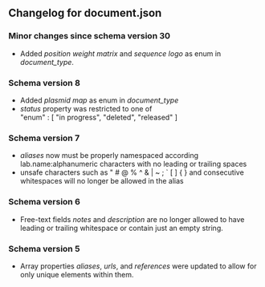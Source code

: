 ## Changelog for document.json

### Minor changes since schema version 30
* Added *position weight matrix* and *sequence logo* as enum in *document_type*.

### Schema version 8

* Added *plasmid map* as enum in *document_type*
* *status* property was restricted to one of  
    "enum" : [
        "in progress",
        "deleted",
        "released"
    ]

### Schema version 7

* *aliases* now must be properly namespaced according lab.name:alphanumeric characters with no leading or trailing spaces
* unsafe characters such as " # @ % ^ & | ~ ; ` [ ] { } and consecutive whitespaces will no longer be allowed in the alias

### Schema version 6

* Free-text fields *notes* and *description* are no longer allowed to have leading or trailing whitespace or contain just an empty string.

### Schema version 5

* Array properties *aliases*, *urls*, and *references* were updated to allow for only unique elements within them.
